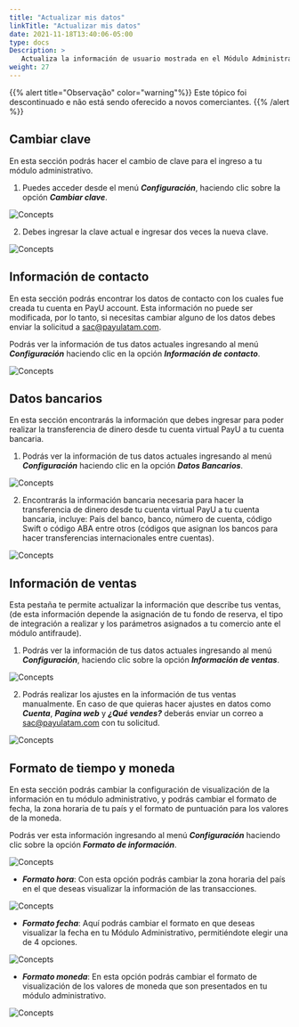 ```yaml
---
title: "Actualizar mis datos"
linkTitle: "Actualizar mis datos"
date: 2021-11-18T13:40:06-05:00
type: docs
Description: >
   Actualiza la información de usuario mostrada en el Módulo Administrativo.
weight: 27
---
```


{{% alert title="Observação" color="warning"%}}
Este tópico foi descontinuado e não está sendo oferecido a novos comerciantes.
{{% /alert %}}

## Cambiar clave
En esta sección podrás hacer el cambio de clave para el ingreso a tu módulo administrativo.

1. Puedes acceder desde el menú _**Configuración**_, haciendo clic sobre la opción _**Cambiar clave**_.

![Concepts](https://raw.githubusercontent.com/developers-payu-latam/developers-payu-latam.github.io/master/images/soluciones-adicionales/clave1-es.jpg)

2. Debes ingresar la clave actual e ingresar dos veces la nueva clave.

![Concepts](https://raw.githubusercontent.com/developers-payu-latam/developers-payu-latam.github.io/master/images/soluciones-adicionales/clave2-es.jpg)
 
## Información de contacto
En esta sección podrás encontrar los datos de contacto con los cuales fue creada tu cuenta en PayU account. Esta información no puede ser modificada, por lo tanto, si necesitas cambiar alguno de los datos debes enviar la solicitud a sac@payulatam.com.

Podrás ver la información de tus datos actuales ingresando al menú _**Configuración**_ haciendo clic en la opción _**Información de contacto**_.

![Concepts](https://raw.githubusercontent.com/developers-payu-latam/developers-payu-latam.github.io/master/images/soluciones-adicionales/contacto1-es.jpg)
 
## Datos bancarios
En esta sección encontrarás la información que debes ingresar para poder realizar la transferencia de dinero desde tu cuenta virtual PayU a tu cuenta bancaria.

1. Podrás ver la información de tus datos actuales ingresando al menú _**Configuración**_ haciendo clic en la opción _**Datos Bancarios**_.

![Concepts](https://raw.githubusercontent.com/developers-payu-latam/developers-payu-latam.github.io/master/images/soluciones-adicionales/bancarios1-es.jpg)

2. Encontrarás la información bancaria necesaria para hacer la transferencia de dinero desde tu cuenta virtual PayU a tu cuenta bancaria, incluye: País del banco, banco, número de cuenta, código Swift o código ABA entre otros (códigos que asignan los bancos para hacer transferencias internacionales entre cuentas).

![Concepts](https://raw.githubusercontent.com/developers-payu-latam/developers-payu-latam.github.io/master/images/soluciones-adicionales/bancarios2-es.jpg)
 
## Información de ventas
Esta pestaña te permite actualizar la información que describe tus ventas, (de esta información depende la asignación de tu fondo de reserva, el tipo de integración a realizar y los parámetros asignados a tu comercio ante el módulo antifraude).

1. Podrás ver la información de tus datos actuales ingresando al menú _**Configuración**_, haciendo clic sobre la opción _**Información de ventas**_.

![Concepts](https://raw.githubusercontent.com/developers-payu-latam/developers-payu-latam.github.io/master/images/soluciones-adicionales/ventas1-es.jpg)

2. Podrás realizar los ajustes en la información de tus ventas manualmente. En caso de que quieras hacer ajustes en datos como _**Cuenta**_, _**Pagina web**_ y _**¿Qué vendes?**_ deberás enviar un correo a sac@payulatam.com con tu solicitud.

![Concepts](https://raw.githubusercontent.com/developers-payu-latam/developers-payu-latam.github.io/master/images/soluciones-adicionales/ventas2-es.jpg)
  
## Formato de tiempo y moneda
En esta sección podrás cambiar la configuración de visualización de la información en tu módulo administrativo, y podrás cambiar el formato de fecha, la zona horaria de tu país y el formato de puntuación para los valores de la moneda.

Podrás ver esta información ingresando al menú _**Configuración**_ haciendo clic sobre la opción _**Formato de información**_.

![Concepts](https://raw.githubusercontent.com/developers-payu-latam/developers-payu-latam.github.io/master/images/soluciones-adicionales/formato1-es.jpg)

* _**Formato hora**_: Con esta opción podrás cambiar la zona horaria del país en el que deseas visualizar la información de las transacciones.

![Concepts](https://raw.githubusercontent.com/developers-payu-latam/developers-payu-latam.github.io/master/images/soluciones-adicionales/formato2-es.jpg)

* _**Formato fecha**_: Aquí podrás cambiar el formato en que deseas visualizar la fecha en tu Módulo Administrativo, permitiéndote elegir una de 4 opciones.

![Concepts](https://raw.githubusercontent.com/developers-payu-latam/developers-payu-latam.github.io/master/images/soluciones-adicionales/formato3-es.jpg)

* _**Formato moneda**_: En esta opción podrás cambiar el formato de visualización de los valores de moneda que son presentados en tu módulo administrativo.

![Concepts](https://raw.githubusercontent.com/developers-payu-latam/developers-payu-latam.github.io/master/images/soluciones-adicionales/formato4-es.jpg)